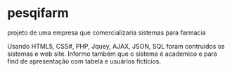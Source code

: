 # pesqifarm
projeto de uma empresa que comercializaria sistemas para farmacia

Usando HTML5, CSS#, PHP, Jquey, AJAX, JSON, SQL foram contruidos os sistemas e web site.
Informo também que o sistema é academico e para find de apresentação com tabela e usuários fictícios.
